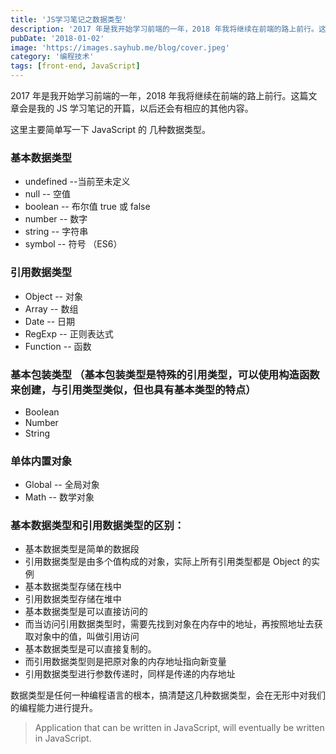 ```yaml
---
title: 'JS学习笔记之数据类型'
description: '2017 年是我开始学习前端的一年，2018 年我将继续在前端的路上前行。这篇文章会是我的JS 学习笔记的开篇，以后还会有相应的其他内容。这里主要简单写一下 JavaScript 的 几种数据类型。'
pubDate: '2018-01-02'
image: 'https://images.sayhub.me/blog/cover.jpeg'
category: '编程技术'
tags: [front-end, JavaScript]
---
```


2017 年是我开始学习前端的一年，2018 年我将继续在前端的路上前行。这篇文章会是我的 JS 学习笔记的开篇，以后还会有相应的其他内容。

这里主要简单写一下 JavaScript 的 几种数据类型。

### 基本数据类型

- undefined --当前至未定义
- null -- 空值
- boolean -- 布尔值 true 或 false
- number -- 数字
- string -- 字符串
- symbol -- 符号 （ES6）

### 引用数据类型

- Object -- 对象
- Array -- 数组
- Date -- 日期
- RegExp -- 正则表达式
- Function -- 函数

### 基本包装类型 （基本包装类型是特殊的引用类型，可以使用构造函数来创建，与引用类型类似，但也具有基本类型的特点）

- Boolean
- Number
- String

### 单体内置对象

- Global -- 全局对象
- Math -- 数学对象

### 基本数据类型和引用数据类型的区别：

- 基本数据类型是简单的数据段
- 引用数据类型是由多个值构成的对象，实际上所有引用类型都是 Object 的实例
- 基本数据类型存储在栈中
- 引用数据类型存储在堆中
- 基本数据类型是可以直接访问的
- 而当访问引用数据类型时，需要先找到对象在内存中的地址，再按照地址去获取对象中的值，叫做引用访问
- 基本数据类型是可以直接复制的。
- 而引用数据类型则是把原对象的内存地址指向新变量
- 引用数据类型进行参数传递时，同样是传递的内存地址

数据类型是任何一种编程语言的根本，搞清楚这几种数据类型，会在无形中对我们的编程能力进行提升。

> Application that can be written in JavaScript, will eventually be written in JavaScript.
